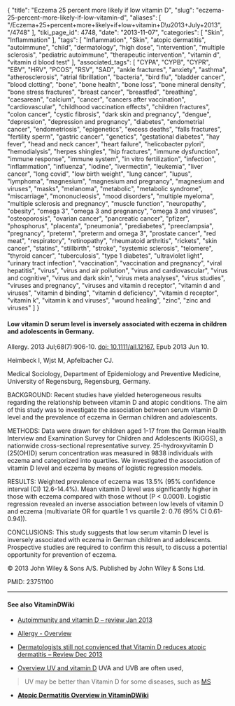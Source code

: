 {
    "title": "Eczema 25 percent more likely if low vitamin D",
    "slug": "eczema-25-percent-more-likely-if-low-vitamin-d",
    "aliases": [
        "/Eczema+25+percent+more+likely+if+low+vitamin+D\u2013+July+2013",
        "/4748"
    ],
    "tiki_page_id": 4748,
    "date": "2013-11-07",
    "categories": [
        "Skin",
        "Inflammation"
    ],
    "tags": [
        "Inflammation",
        "Skin",
        "atopic dermatitis",
        "autoimmune",
        "child",
        "dermatology",
        "high dose",
        "intervention",
        "multiple sclerosis",
        "pediatric autoimmune",
        "therapeutic intervention",
        "vitamin d",
        "vitamin d blood test"
    ],
    "associated_tags": [
        "CYPA",
        "CYPB",
        "CYPR",
        "EBV",
        "HRV",
        "PCOS",
        "RSV",
        "SAD",
        "ankle fractures",
        "anxiety",
        "asthma",
        "atherosclerosis",
        "atrial fibrillation",
        "bacteria",
        "bird flu",
        "bladder cancer",
        "blood clotting",
        "bone",
        "bone health",
        "bone loss",
        "bone mineral density",
        "bone stress fractures",
        "breast cancer",
        "breastfed",
        "breathing",
        "caesarean",
        "calcium",
        "cancer",
        "cancers after vaccination",
        "cardiovascular",
        "childhood vaccination effects",
        "children fractures",
        "colon cancer",
        "cystic fibrosis",
        "dark skin and pregnancy",
        "dengue",
        "depression",
        "depression and pregnancy",
        "diabetes",
        "endometrial cancer",
        "endometriosis",
        "epigenetics",
        "excess deaths",
        "falls fractures",
        "fertility sperm",
        "gastric cancer",
        "genetics",
        "gestational diabetes",
        "hay fever",
        "head and neck cancer",
        "heart failure",
        "helicobacter pylori",
        "hemodialysis",
        "herpes shingles",
        "hip fractures",
        "immune dysfunction",
        "immune response",
        "immune system",
        "in vitro fertilization",
        "infection",
        "inflammation",
        "influenza",
        "iodine",
        "ivermectin",
        "leukemia",
        "liver cancer",
        "long covid",
        "low birth weight",
        "lung cancer",
        "lupus",
        "lymphoma",
        "magnesium",
        "magnesium and pregnancy",
        "magnesium and viruses",
        "masks",
        "melanoma",
        "metabolic",
        "metabolic syndrome",
        "miscarriage",
        "mononucleosis",
        "mood disorders",
        "multiple myeloma",
        "multiple sclerosis and pregnancy",
        "muscle function",
        "neuropathy",
        "obesity",
        "omega 3",
        "omega 3 and pregnancy",
        "omega 3 and viruses",
        "osteoporosis",
        "ovarian cancer",
        "pancreatic cancer",
        "pfizer",
        "phosphorus",
        "placenta",
        "pneumonia",
        "prediabetes",
        "preeclampsia",
        "pregnancy",
        "preterm",
        "preterm and omega 3",
        "prostate cancer",
        "red meat",
        "respiratory",
        "retinopathy",
        "rheumatoid arthritis",
        "rickets",
        "skin cancer",
        "statins",
        "stillbirth",
        "stroke",
        "systemic sclerosis",
        "telomere",
        "thyroid cancer",
        "tuberculosis",
        "type 1 diabetes",
        "ultraviolet light",
        "urinary tract infection",
        "vaccination",
        "vaccination and pregnancy",
        "viral hepatitis",
        "virus",
        "virus and air pollution",
        "virus and cardiovascular",
        "virus and cognitive",
        "virus and dark skin",
        "virus meta analyses",
        "virus studies",
        "viruses and pregnancy",
        "viruses and vitamin d receptor",
        "vitamin d and viruses",
        "vitamin d binding",
        "vitamin d deficiency",
        "vitamin d receptor",
        "vitamin k",
        "vitamin k and viruses",
        "wound healing",
        "zinc",
        "zinc and viruses"
    ]
}


#### Low vitamin D serum level is inversely associated with eczema in children and adolescents in Germany.

Allergy. 2013 Jul;68(7):906-10. [doi: 10.1111/all.12167.](https://doi.org/10.1111/all.12167.) Epub 2013 Jun 10.

Heimbeck I, Wjst M, Apfelbacher CJ.

Medical Sociology, Department of Epidemiology and Preventive Medicine, University of Regensburg, Regensburg, Germany.

BACKGROUND: Recent studies have yielded heterogeneous results regarding the relationship between vitamin D and atopic conditions. The aim of this study was to investigate the association between serum vitamin D level and the prevalence of eczema in German children and adolescents.

METHODS: Data were drawn for children aged 1-17 from the German Health Interview and Examination Survey for Children and Adolescents (KiGGS), a nationwide cross-sectional representative survey. 25-hydroxyvitamin D (25(OH)D) serum concentration was measured in 9838 individuals with eczema and categorized into quartiles. We investigated the association of vitamin D level and eczema by means of logistic regression models.

RESULTS: Weighted prevalence of eczema was 13.5% (95% confidence interval (CI) 12.6-14.4%). Mean vitamin D level was significantly higher in those with eczema compared with those without (P < 0.0001). Logistic regression revealed an inverse association between low levels of vitamin D and eczema (multivariate OR for quartile 1 vs quartile 2: 0.76 (95% CI 0.61-0.94)).

CONCLUSIONS: This study suggests that low serum vitamin D level is inversely associated with eczema in German children and adolescents. Prospective studies are required to confirm this result, to discuss a potential opportunity for prevention of eczema.

© 2013 John Wiley & Sons A/S. Published by John Wiley & Sons Ltd.

PMID:     23751100

---

#### See also VitaminDWiki

* [Autoimmunity and vitamin D – review Jan 2013](/posts/autoimmunity-and-vitamin-d-review)

* [Allergy - Overview](/tags/allergy-overview.html)

* [Dermatologists still not convienced that Vitamin D reduces atopic dermatitis – Review Dec 2013](/posts/dermatologists-still-not-convienced-that-vitamin-d-reduces-atopic-dermatitis-review)

* [Overview UV and vitamin D](/tags/overview-uv-and-vitamin-d.html) UVA and UVB are often used, 

> UV may be better than Vitamin D for some diseases, such as [MS](/tags/ms.html)

*  **[Atopic Dermatitis Overview in VitaminDWiki](/tags/atopic-dermatitis-overview-in-vitamindwiki.html)**
